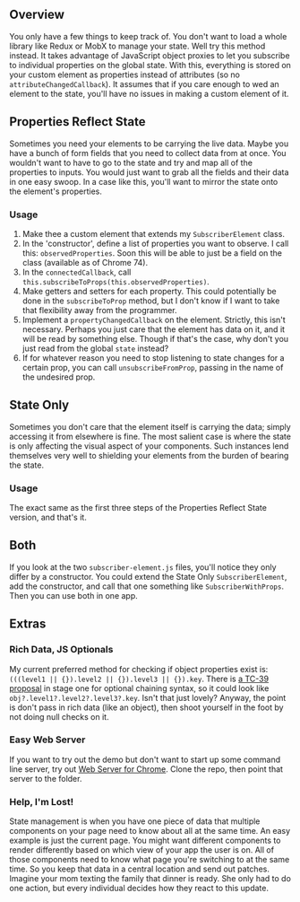 ## Overview
You only have a few things to keep track of. You don't want to load a whole library like Redux or MobX to manage your state. Well try this method instead. It takes advantage of JavaScript object proxies to let you subscribe to individual properties on the global state. With this, everything is stored on your custom element as properties instead of attributes (so no `attributeChangedCallback`). It assumes that if you care enough to wed an element to the state, you'll have no issues in making a custom element of it.

## Properties Reflect State
Sometimes you need your elements to be carrying the live data. Maybe you have a bunch of form fields that you need to collect data from at once. You wouldn't want to have to go to the state and try and map all of the properties to inputs. You would just want to grab all the fields and their data in one easy swoop. In a case like this, you'll want to mirror the state onto the element's properties.

### Usage
1. Make thee a custom element that extends my `SubscriberElement` class.
1. In the 'constructor', define a list of properties you want to observe. I call this: `observedProperties`. Soon this will be able to just be a field on the class (available as of Chrome 74). 
1. In the `connectedCallback`, call `this.subscribeToProps(this.observedProperties)`.
1. Make getters and setters for each property. This could potentially be done in the `subscribeToProp` method, but I don't know if I want to take that flexibility away from the programmer.
1. Implement a `propertyChangedCallback` on the element. Strictly, this isn't necessary. Perhaps you just care that the element has data on it, and it will be read by something else. Though if that's the case, why don't you just read from the global `state` instead?
1. If for whatever reason you need to stop listening to state changes for a certain prop, you can call `unsubscribeFromProp`, passing in the name of the undesired prop.

## State Only
Sometimes you don't care that the element itself is carrying the data; simply accessing it from elsewhere is fine. The most salient case is where the state is only affecting the visual aspect of your components. Such instances lend themselves very well to shielding your elements from the burden of bearing the state.

### Usage
The exact same as the first three steps of the Properties Reflect State version, and that's it.

## Both
If you look at the two `subscriber-element.js` files, you'll notice they only differ by a constructor. You could extend the State Only `SubscriberElement`, add the constructor, and call that one something like `SubscriberWithProps`. Then you can use both in one app.

## Extras
### Rich Data, JS Optionals
My current preferred method for checking if object properties exist is: `(((level1 || {}).level2 || {}).level3 || {}).key`. There is [a TC-39 proposal](https://github.com/tc39/proposal-optional-chaining) in stage one for optional chaining syntax, so it could look like `obj?.level1?.level2?.level3?.key`. Isn't that just lovely? Anyway, the point is don't pass in rich data (like an object), then shoot yourself in the foot by not doing null checks on it.

### Easy Web Server
If you want to try out the demo but don't want to start up some command line server, try out [Web Server for Chrome](https://chrome.google.com/webstore/detail/web-server-for-chrome/ofhbbkphhbklhfoeikjpcbhemlocgigb?hl=en). Clone the repo, then point that server to the folder.

### Help, I'm Lost!
State management is when you have one piece of data that multiple components on your page need to know about all at the same time. An easy example is just the current page. You might want different components to render differently based on which view of your app the user is on. All of those components need to know what page you're switching to at the same time. So you keep that data in a central location and send out patches. Imagine your mom texting the family that dinner is ready. She only had to do one action, but every individual decides how they react to this update.
